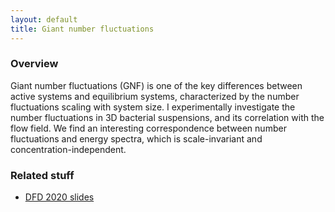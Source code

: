 ```yaml
---
layout: default
title: Giant number fluctuations
---
```


### Overview

Giant number fluctuations (GNF) is one of the key differences between active systems and equilibrium systems, characterized by the number fluctuations scaling with system size. I experimentally investigate the number fluctuations in 3D bacterial suspensions, and its correlation with the flow field. We find an interesting correspondence between number fluctuations and energy spectra, which is scale-invariant and concentration-independent. 

### Related stuff

- [DFD 2020 slides](/assets/presentations/DFD2020.pdf)